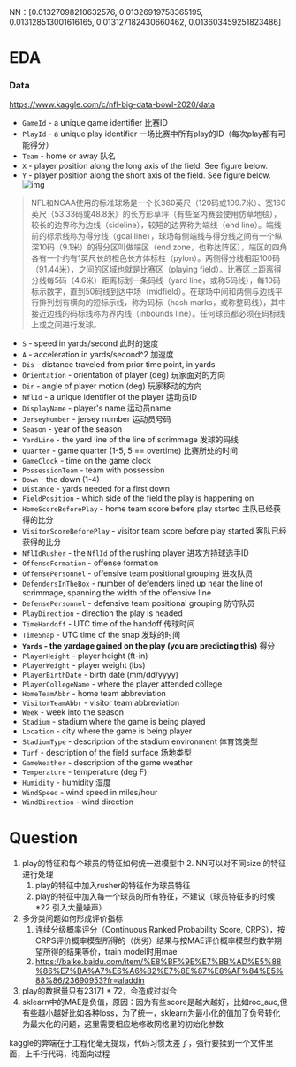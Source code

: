 NN：[0.01327098210632576, 0.01326919758365195, 0.013128513001616165, 0.013127182430660462, 0.013603459251823486]

# EDA

### Data

https://www.kaggle.com/c/nfl-big-data-bowl-2020/data

- `GameId` - a unique game identifier 比赛ID
- `PlayId` - a unique play identifier 一场比赛中所有play的ID（每次play都有可能得分）
- `Team` - home or away 队名
- `X` - player position along the long axis of the field. See figure below.
- `Y` - player position along the short axis of the field. See figure below.
 ![img](https://www.googleapis.com/download/storage/v1/b/kaggle-user-content/o/inbox%2F3258%2F7542d363a19fa3eea77708e6b90bc420%2FFig1.png?generation=1570562067917019&alt=media)
> NFL和NCAA使用的标准球场是一个长360英尺（120码或109.7米）、宽160英尺（53.33码或48.8米）的长方形草坪（有些室内赛会使用仿草地毯），较长的边界称为边线（sideline），较短的边界称为端线（end line）。端线前的标示线称为得分线（goal line），球场每侧端线与得分线之间有一个纵深10码（9.1米）的得分区叫做端区（end zone，也称达阵区），端区的四角各有一个约有1英尺长的橙色长方体标柱（pylon）。两侧得分线相距100码（91.44米），之间的区域也就是比赛区（playing field）。比赛区上距离得分线每5码（4.6米）距离标划一条码线（yard line，或称5码线），每10码标示数字，直到50码线到达中场（midfield）。在球场中间和两侧与边线平行排列划有横向的短标示线，称为码标（hash marks，或称整码线），其中接近边线的码标线称为界内线（inbounds line）。任何球员都必须在码标线上或之间进行发球。
- `S` - speed in yards/second 此时的速度
- `A` - acceleration in yards/second^2 加速度
- `Dis` - distance traveled from prior time point, in yards
- `Orientation` - orientation of player (deg) 玩家面对的方向
- `Dir` - angle of player motion (deg) 玩家移动的方向
- `NflId` - a unique identifier of the player 运动员ID
- `DisplayName` - player's name 运动员name
- `JerseyNumber` - jersey number 运动员号码
- `Season` - year of the season
- `YardLine` - the yard line of the line of scrimmage 发球的码线
- `Quarter` - game quarter (1-5, 5 == overtime) 比赛所处的时间
- `GameClock` - time on the game clock 
- `PossessionTeam` - team with possession
- `Down` - the down (1-4)
- `Distance` - yards needed for a first down
- `FieldPosition` - which side of the field the play is happening on
- `HomeScoreBeforePlay` - home team score before play started 主队已经获得的比分
- `VisitorScoreBeforePlay` - visitor team score before play started 客队已经获得的比分
- `NflIdRusher` - the `NflId` of the rushing player 进攻方持球选手ID
- `OffenseFormation` - offense formation
- `OffensePersonnel` - offensive team positional grouping 进攻队员
- `DefendersInTheBox` - number of defenders lined up near the line of scrimmage, spanning the width of the offensive line
- `DefensePersonnel` - defensive team positional grouping 防守队员
- `PlayDirection` - direction the play is headed
- `TimeHandoff` - UTC time of the  handoff 传球时间
- `TimeSnap` - UTC time of the snap 发球的时间
- **`Yards` - the yardage gained on the play (you are predicting this)** 得分
- `PlayerHeight` - player height (ft-in)
- `PlayerWeight` - player weight (lbs)
- `PlayerBirthDate` - birth date (mm/dd/yyyy)
- `PlayerCollegeName` - where the player attended college
- `HomeTeamAbbr` - home team abbreviation
- `VisitorTeamAbbr` - visitor team abbreviation
- `Week` - week into the season
- `Stadium` - stadium where the game is being played
- `Location` - city where the game is being player
- `StadiumType` - description of the stadium environment 体育馆类型
- `Turf` - description of the field surface 场地类型
- `GameWeather` - description of the game weather
- `Temperature` - temperature (deg F)
- `Humidity` - humidity 湿度
- `WindSpeed` - wind speed in miles/hour
- `WindDirection` - wind direction

# Question
1. play的特征和每个球员的特征如何统一进模型中
    2. NN可以对不同size 的特征进行处理
    1. play的特征中加入rusher的特征作为球员特征
    3. play的特征中加入每一个球员的所有特征，不建议（球员特征多的时候*22 引入大量噪声）
2. 多分类问题如何形成评价指标
    1. 连续分级概率评分（Continuous Ranked Probability Score, CRPS），按CRPS评价概率模型所得的（优劣）结果与按MAE评价概率模型的数学期望所得的结果等价，train model时用mae
    2. https://baike.baidu.com/item/%E8%BF%9E%E7%BB%AD%E5%88%86%E7%BA%A7%E6%A6%82%E7%8E%87%E8%AF%84%E5%88%86/23690953?fr=aladdin
3. play的数据量只有23171 * 72，会造成过拟合
4. sklearn中的MAE是负值，原因：因为有些score是越大越好，比如roc_auc,但有些越小越好比如各种loss，为了统一，sklearn为最小化的值加了负号转化为最大化的问题，这里需要相应地修改网格里的初始化参数

kaggle的弊端在于工程化毫无提现，代码习惯太差了，强行要揉到一个文件里面，上千行代码，纯面向过程